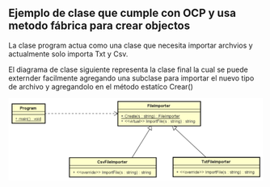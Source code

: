 ## Ejemplo de clase que cumple con OCP y usa metodo fábrica para crear objectos ##

La clase program actua como una clase que necesita importar archvios y actualmente solo importa Txt y Csv.

El diagrama de clase siguiente representa la clase final la cual se puede externder facilmente agregando 
una subclase para importar el nuevo tipo de archivo y agregandolo en el método estatíco Crear()


![txtFileImporter.png](Docs%2FtxtFileImporter.png)

